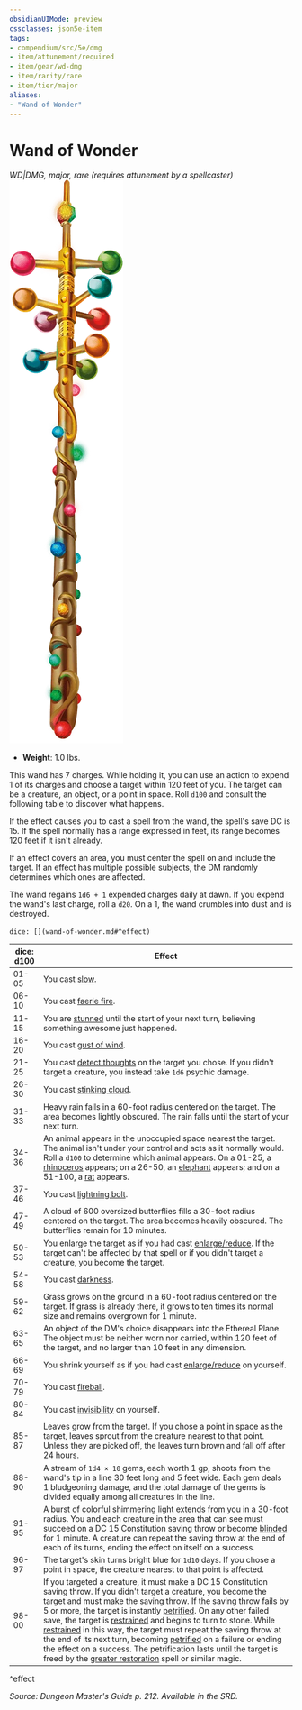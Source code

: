 ```yaml
---
obsidianUIMode: preview
cssclasses: json5e-item
tags:
- compendium/src/5e/dmg
- item/attunement/required
- item/gear/wd-dmg
- item/rarity/rare
- item/tier/major
aliases: 
- "Wand of Wonder"
---
```

# Wand of Wonder
*WD|DMG, major, rare (requires attunement by a spellcaster)*  
![](https://raw.githubusercontent.com/5etools-mirror-2/5etools-img/main/items/DMG/Wand%20of%20Wonder.webp#right)  

- **Weight**: 1.0 lbs.

This wand has 7 charges. While holding it, you can use an action to expend 1 of its charges and choose a target within 120 feet of you. The target can be a creature, an object, or a point in space. Roll `d100` and consult the following table to discover what happens.

If the effect causes you to cast a spell from the wand, the spell's save DC is 15. If the spell normally has a range expressed in feet, its range becomes 120 feet if it isn't already.

If an effect covers an area, you must center the spell on and include the target. If an effect has multiple possible subjects, the DM randomly determines which ones are affected.

The wand regains `1d6 + 1` expended charges daily at dawn. If you expend the wand's last charge, roll a `d20`. On a 1, the wand crumbles into dust and is destroyed.

`dice: [](wand-of-wonder.md#^effect)`

| dice: d100 | Effect |
|------------|--------|
| 01-05 | You cast [slow](slow.md). |
| 06-10 | You cast [faerie fire](faerie-fire.md). |
| 11-15 | You are [stunned](conditions.md#stunned) until the start of your next turn, believing something awesome just happened. |
| 16-20 | You cast [gust of wind](gust-of-wind.md). |
| 21-25 | You cast [detect thoughts](detect-thoughts.md) on the target you chose. If you didn't target a creature, you instead take `1d6` psychic damage. |
| 26-30 | You cast [stinking cloud](stinking-cloud.md). |
| 31-33 | Heavy rain falls in a 60-foot radius centered on the target. The area becomes lightly obscured. The rain falls until the start of your next turn. |
| 34-36 | An animal appears in the unoccupied space nearest the target. The animal isn't under your control and acts as it normally would. Roll a `d100` to determine which animal appears. On a 01-25, a [rhinoceros](rhinoceros.md) appears; on a 26-50, an [elephant](git/3-Mechanics/CLI/bestiary/beast/elephant.md) appears; and on a 51-100, a [rat](rat.md) appears. |
| 37-46 | You cast [lightning bolt](lightning-bolt.md). |
| 47-49 | A cloud of 600 oversized butterflies fills a 30-foot radius centered on the target. The area becomes heavily obscured. The butterflies remain for 10 minutes. |
| 50-53 | You enlarge the target as if you had cast [enlarge/reduce](enlarge-reduce.md). If the target can't be affected by that spell or if you didn't target a creature, you become the target. |
| 54-58 | You cast [darkness](darkness.md). |
| 59-62 | Grass grows on the ground in a 60-foot radius centered on the target. If grass is already there, it grows to ten times its normal size and remains overgrown for 1 minute. |
| 63-65 | An object of the DM's choice disappears into the Ethereal Plane. The object must be neither worn nor carried, within 120 feet of the target, and no larger than 10 feet in any dimension. |
| 66-69 | You shrink yourself as if you had cast [enlarge/reduce](enlarge-reduce.md) on yourself. |
| 70-79 | You cast [fireball](fireball.md). |
| 80-84 | You cast [invisibility](invisibility.md) on yourself. |
| 85-87 | Leaves grow from the target. If you chose a point in space as the target, leaves sprout from the creature nearest to that point. Unless they are picked off, the leaves turn brown and fall off after 24 hours. |
| 88-90 | A stream of `1d4 × 10` gems, each worth 1 gp, shoots from the wand's tip in a line 30 feet long and 5 feet wide. Each gem deals 1 bludgeoning damage, and the total damage of the gems is divided equally among all creatures in the line. |
| 91-95 | A burst of colorful shimmering light extends from you in a 30-foot radius. You and each creature in the area that can see must succeed on a DC 15 Constitution saving throw or become [blinded](conditions.md#blinded) for 1 minute. A creature can repeat the saving throw at the end of each of its turns, ending the effect on itself on a success. |
| 96-97 | The target's skin turns bright blue for `1d10` days. If you chose a point in space, the creature nearest to that point is affected. |
| 98-00 | If you targeted a creature, it must make a DC 15 Constitution saving throw. If you didn't target a creature, you become the target and must make the saving throw. If the saving throw fails by 5 or more, the target is instantly [petrified](conditions.md#petrified). On any other failed save, the target is [restrained](conditions.md#restrained) and begins to turn to stone. While [restrained](conditions.md#restrained) in this way, the target must repeat the saving throw at the end of its next turn, becoming [petrified](conditions.md#petrified) on a failure or ending the effect on a success. The petrification lasts until the target is freed by the [greater restoration](greater-restoration.md) spell or similar magic. |
^effect

*Source: Dungeon Master's Guide p. 212. Available in the SRD.*